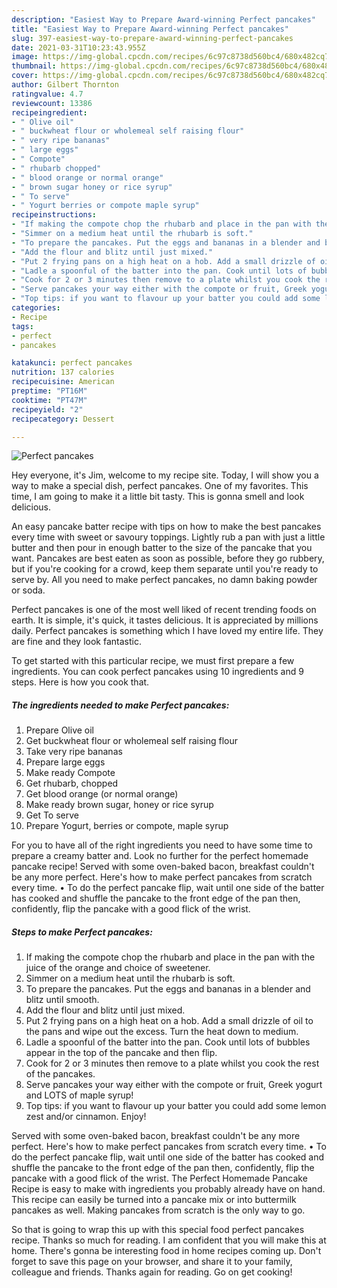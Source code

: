 ```yaml
---
description: "Easiest Way to Prepare Award-winning Perfect pancakes"
title: "Easiest Way to Prepare Award-winning Perfect pancakes"
slug: 397-easiest-way-to-prepare-award-winning-perfect-pancakes
date: 2021-03-31T10:23:43.955Z
image: https://img-global.cpcdn.com/recipes/6c97c8738d560bc4/680x482cq70/perfect-pancakes-recipe-main-photo.jpg
thumbnail: https://img-global.cpcdn.com/recipes/6c97c8738d560bc4/680x482cq70/perfect-pancakes-recipe-main-photo.jpg
cover: https://img-global.cpcdn.com/recipes/6c97c8738d560bc4/680x482cq70/perfect-pancakes-recipe-main-photo.jpg
author: Gilbert Thornton
ratingvalue: 4.7
reviewcount: 13386
recipeingredient:
- " Olive oil"
- " buckwheat flour or wholemeal self raising flour"
- " very ripe bananas"
- " large eggs"
- " Compote"
- " rhubarb chopped"
- " blood orange or normal orange"
- " brown sugar honey or rice syrup"
- " To serve"
- " Yogurt berries or compote maple syrup"
recipeinstructions:
- "If making the compote chop the rhubarb and place in the pan with the juice of the orange and choice of sweetener."
- "Simmer on a medium heat until the rhubarb is soft."
- "To prepare the pancakes. Put the eggs and bananas in a blender and blitz until smooth."
- "Add the flour and blitz until just mixed."
- "Put 2 frying pans on a high heat on a hob. Add a small drizzle of oil to the pans and wipe out the excess. Turn the heat down to medium."
- "Ladle a spoonful of the batter into the pan. Cook until lots of bubbles appear in the top of the pancake and then flip."
- "Cook for 2 or 3 minutes then remove to a plate whilst you cook the rest of the pancakes."
- "Serve pancakes your way either with the compote or fruit, Greek yogurt and LOTS of maple syrup!"
- "Top tips: if you want to flavour up your batter you could add some lemon zest and/or cinnamon. Enjoy!"
categories:
- Recipe
tags:
- perfect
- pancakes

katakunci: perfect pancakes 
nutrition: 137 calories
recipecuisine: American
preptime: "PT16M"
cooktime: "PT47M"
recipeyield: "2"
recipecategory: Dessert

---
```



![Perfect pancakes](https://img-global.cpcdn.com/recipes/6c97c8738d560bc4/680x482cq70/perfect-pancakes-recipe-main-photo.jpg)

Hey everyone, it's Jim, welcome to my recipe site. Today, I will show you a way to make a special dish, perfect pancakes. One of my favorites. This time, I am going to make it a little bit tasty. This is gonna smell and look delicious.

An easy pancake batter recipe with tips on how to make the best pancakes every time with sweet or savoury toppings. Lightly rub a pan with just a little butter and then pour in enough batter to the size of the pancake that you want. Pancakes are best eaten as soon as possible, before they go rubbery, but if you&#39;re cooking for a crowd, keep them separate until you&#39;re ready to serve by. All you need to make perfect pancakes, no damn baking powder or soda.

Perfect pancakes is one of the most well liked of recent trending foods on earth. It is simple, it's quick, it tastes delicious. It is appreciated by millions daily. Perfect pancakes is something which I have loved my entire life. They are fine and they look fantastic.


To get started with this particular recipe, we must first prepare a few ingredients. You can cook perfect pancakes using 10 ingredients and 9 steps. Here is how you cook that.

<!--inarticleads1-->

##### The ingredients needed to make Perfect pancakes:

1. Prepare  Olive oil
1. Get  buckwheat flour or wholemeal self raising flour
1. Take  very ripe bananas
1. Prepare  large eggs
1. Make ready  Compote
1. Get  rhubarb, chopped
1. Get  blood orange (or normal orange)
1. Make ready  brown sugar, honey or rice syrup
1. Get  To serve
1. Prepare  Yogurt, berries or compote, maple syrup


For you to have all of the right ingredients you need to have some time to prepare a creamy batter and. Look no further for the perfect homemade pancake recipe! Served with some oven-baked bacon, breakfast couldn&#39;t be any more perfect. Here&#39;s how to make perfect pancakes from scratch every time. • To do the perfect pancake flip, wait until one side of the batter has cooked and shuffle the pancake to the front edge of the pan then, confidently, flip the pancake with a good flick of the wrist. 

<!--inarticleads2-->

##### Steps to make Perfect pancakes:

1. If making the compote chop the rhubarb and place in the pan with the juice of the orange and choice of sweetener.
1. Simmer on a medium heat until the rhubarb is soft.
1. To prepare the pancakes. Put the eggs and bananas in a blender and blitz until smooth.
1. Add the flour and blitz until just mixed.
1. Put 2 frying pans on a high heat on a hob. Add a small drizzle of oil to the pans and wipe out the excess. Turn the heat down to medium.
1. Ladle a spoonful of the batter into the pan. Cook until lots of bubbles appear in the top of the pancake and then flip.
1. Cook for 2 or 3 minutes then remove to a plate whilst you cook the rest of the pancakes.
1. Serve pancakes your way either with the compote or fruit, Greek yogurt and LOTS of maple syrup!
1. Top tips: if you want to flavour up your batter you could add some lemon zest and/or cinnamon. Enjoy!


Served with some oven-baked bacon, breakfast couldn&#39;t be any more perfect. Here&#39;s how to make perfect pancakes from scratch every time. • To do the perfect pancake flip, wait until one side of the batter has cooked and shuffle the pancake to the front edge of the pan then, confidently, flip the pancake with a good flick of the wrist. The Perfect Homemade Pancake Recipe is easy to make with ingredients you probably already have on hand. This recipe can easily be turned into a pancake mix or into buttermilk pancakes as well. Making pancakes from scratch is the only way to go. 

So that is going to wrap this up with this special food perfect pancakes recipe. Thanks so much for reading. I am confident that you will make this at home. There's gonna be interesting food in home recipes coming up. Don't forget to save this page on your browser, and share it to your family, colleague and friends. Thanks again for reading. Go on get cooking!
